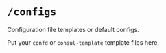 # `/configs`

Configuration file templates or default configs.

Put your `confd` or `consul-template` template files here.
 